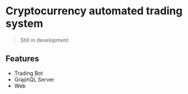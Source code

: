 # Cryptocurrency automated trading system

> Still in development

## Features

- Trading Bot
- GraphQL Server
- Web
